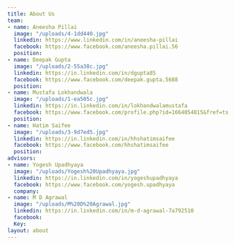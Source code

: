 ```yaml
---
title: About Us
team:
- name: Aneesha Pillai
  image: "/uploads/4-1dd440.jpg"
  linkedin: https://www.linkedin.com/in/aneesha-pillai
  facebook: https://www.facebook.com/aneesha.pillai.56
  position: 
- name: Deepak Gupta
  image: "/uploads/2-55a38c.jpg"
  linkedin: https://in.linkedin.com/in/dgupta85
  facebook: https://www.facebook.com/deepak.gupta.5688
  position: 
- name: Mustafa Lokhandwala
  image: "/uploads/1-ea505c.jpg"
  linkedin: https://in.linkedin.com/in/lokhandwalamustafa
  facebook: https://www.facebook.com/profile.php?id=1664054815&fref=ts
  position: 
- name: Hatim Saifee
  image: "/uploads/3-9d7ed5.jpg"
  linkedin: https://in.linkedin.com/in/hhshatimsaifee
  facebook: https://www.facebook.com/hhshatimsaifee
  position: 
advisors:
- name: Yogesh Upadhyaya
  image: "/uploads/Yogesh%20Upadhyaya.jpg"
  linkedin: https://in.linkedin.com/in/yogeshupadhyaya
  facebook: https://www.facebook.com/yogesh.upadhyaya
  company: 
- name: M D Agrawal
  image: "/uploads/M%20D%20Agrawal.jpg"
  linkedin: https://in.linkedin.com/in/m-d-agrawal-7a792510
  facebook: 
  Key: 
layout: about
---
```


